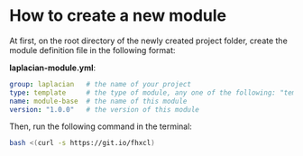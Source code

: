How to create a new module
===========================

At first, on the root directory of the newly created project folder, create the module definition file in the following format:

**laplacian-module.yml**:

```yaml
group: laplacian   # the name of your project
type: template     # the type of module, any one of the following: "template", "model", "generator"
name: module-base  # the name of this module
version: "1.0.0"   # the version of this module
```

Then, run the following command in the terminal:

```bash
bash <(curl -s https://git.io/fhxcl)
````

